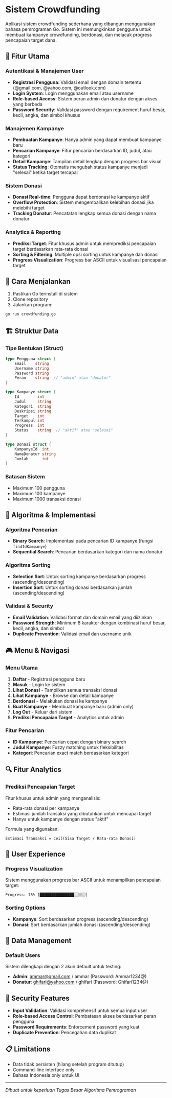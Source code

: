 # Sistem Crowdfunding

Aplikasi sistem crowdfunding sederhana yang dibangun menggunakan bahasa pemrograman Go. Sistem ini memungkinkan pengguna untuk membuat kampanye crowdfunding, berdonasi, dan melacak progress pencapaian target dana.

## 🚀 Fitur Utama

### Autentikasi & Manajemen User
- **Registrasi Pengguna**: Validasi email dengan domain tertentu (@gmail.com, @yahoo.com, @outlook.com)
- **Login System**: Login menggunakan email atau username
- **Role-based Access**: Sistem peran admin dan donatur dengan akses yang berbeda
- **Password Security**: Validasi password dengan requirement huruf besar, kecil, angka, dan simbol khusus

### Manajemen Kampanye
- **Pembuatan Kampanye**: Hanya admin yang dapat membuat kampanye baru
- **Pencarian Kampanye**: Fitur pencarian berdasarkan ID, judul, atau kategori
- **Detail Kampanye**: Tampilan detail lengkap dengan progress bar visual
- **Status Tracking**: Otomatis mengubah status kampanye menjadi "selesai" ketika target tercapai

### Sistem Donasi
- **Donasi Real-time**: Pengguna dapat berdonasi ke kampanye aktif
- **Overflow Protection**: Sistem mengembalikan kelebihan donasi jika melebihi target
- **Tracking Donatur**: Pencatatan lengkap semua donasi dengan nama donatur

### Analytics & Reporting
- **Prediksi Target**: Fitur khusus admin untuk memprediksi pencapaian target berdasarkan rata-rata donasi
- **Sorting & Filtering**: Multiple opsi sorting untuk kampanye dan donasi
- **Progress Visualization**: Progress bar ASCII untuk visualisasi pencapaian target


## 🚦 Cara Menjalankan

1. Pastikan Go terinstall di sistem
2. Clone repository
3. Jalankan program:
```bash
go run crowdfunding.go
```

## 🏗️ Struktur Data

### Tipe Bentukan (Struct)
```go
type Pengguna struct {
    Email    string
    Username string
    Password string
    Peran    string  // "admin" atau "donatur"
}

type Kampanye struct {
    Id        int
    Judul     string
    Kategori  string
    Deskripsi string
    Target    int
    Terkumpul int
    Progress  int
    Status    string  // "aktif" atau "selesai"
}

type Donasi struct {
    KampanyeId  int
    NamaDonatur string
    Jumlah      int
}
```

### Batasan Sistem
- Maximum 100 pengguna
- Maximum 100 kampanye
- Maximum 1000 transaksi donasi

## 🔧 Algoritma & Implementasi

### Algoritma Pencarian
- **Binary Search**: Implementasi pada pencarian ID kampanye (fungsi `findIdKampanye`)
- **Sequential Search**: Pencarian berdasarkan kategori dan nama donatur

### Algoritma Sorting
- **Selection Sort**: Untuk sorting kampanye berdasarkan progress (ascending/descending)
- **Insertion Sort**: Untuk sorting donasi berdasarkan jumlah (ascending/descending)

### Validasi & Security
- **Email Validation**: Validasi format dan domain email yang diizinkan
- **Password Strength**: Minimum 8 karakter dengan kombinasi huruf besar, kecil, angka, dan simbol
- **Duplicate Prevention**: Validasi email dan username unik

## 🎮 Menu & Navigasi

### Menu Utama
1. **Daftar** - Registrasi pengguna baru
2. **Masuk** - Login ke sistem
3. **Lihat Donasi** - Tampilkan semua transaksi donasi
4. **Lihat Kampanye** - Browse dan detail kampanye
5. **Berdonasi** - Melakukan donasi ke kampanye
6. **Buat Kampanye** - Membuat kampanye baru (admin only)
7. **Log Out** - Keluar dari sistem
8. **Prediksi Pencapaian Target** - Analytics untuk admin

### Fitur Pencarian
- **ID Kampanye**: Pencarian cepat dengan binary search
- **Judul Kampanye**: Fuzzy matching untuk fleksibilitas
- **Kategori**: Pencarian exact match berdasarkan kategori

## 🔍 Fitur Analytics

### Prediksi Pencapaian Target
Fitur khusus untuk admin yang menganalisis:
- Rata-rata donasi per kampanye
- Estimasi jumlah transaksi yang dibutuhkan untuk mencapai target
- Hanya untuk kampanye dengan status "aktif"

Formula yang digunakan:
```
Estimasi Transaksi = ceil(Sisa Target / Rata-rata Donasi)
```

## 🎨 User Experience

### Progress Visualization
Sistem menggunakan progress bar ASCII untuk menampilkan pencapaian target:
```
Progress: 75% [███████████████░░░░░]
```

### Sorting Options
- **Kampanye**: Sort berdasarkan progress (ascending/descending)
- **Donasi**: Sort berdasarkan jumlah donasi (ascending/descending)

## 💾 Data Management

### Default Users
Sistem dilengkapi dengan 2 akun default untuk testing:
- **Admin**: ammar@gmail.com / ammar (Password: Ammar1234@)
- **Donatur**: ghifari@yahoo.com / ghifari (Password: Ghifari1234@)

## 🔐 Security Features

- **Input Validation**: Validasi komprehensif untuk semua input user
- **Role-based Access Control**: Pembatasan akses berdasarkan peran pengguna
- **Password Requirements**: Enforcement password yang kuat
- **Duplicate Prevention**: Pencegahan data duplikat

## 📋 Limitations

- Data tidak persisten (hilang setelah program ditutup)
- Command-line interface only
- Bahasa Indonesia only untuk UI

---

*Dibuat untuk keperluan Tugas Besar Algoritma Pemrograman*
